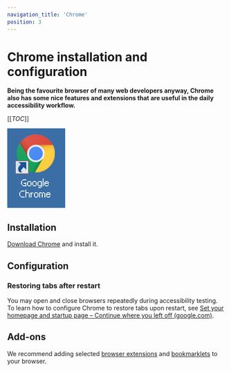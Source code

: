 ```yaml
---
navigation_title: 'Chrome'
position: 3
---
```


# Chrome installation and configuration

**Being the favourite browser of many web developers anyway, Chrome also has some nice features and extensions that are useful in the daily accessibility workflow.**

[[_TOC_]]

![Chrome logo](_media/chrome-logo.png)

## Installation

[Download Chrome](https://www.google.com/chrome/browser/desktop/) and install it.

## Configuration

### Restoring tabs after restart

You may open and close browsers repeatedly during accessibility testing. To learn how to configure Chrome to restore tabs upon restart, see [Set your homepage and startup page – Continue where you left off (google.com)](https://support.google.com/chrome/answer/95314#zippy=%2Ccontinue-where-you-left-off).

## Add-ons

We recommend adding selected [browser extensions](/setup/helper-tools/browser-extensions/) and [bookmarklets](/setup/helper-tools/bookmarklets/) to your browser.
